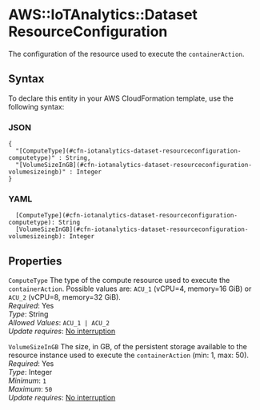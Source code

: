 # AWS::IoTAnalytics::Dataset ResourceConfiguration<a name="aws-properties-iotanalytics-dataset-resourceconfiguration"></a>

The configuration of the resource used to execute the `containerAction`\.

## Syntax<a name="aws-properties-iotanalytics-dataset-resourceconfiguration-syntax"></a>

To declare this entity in your AWS CloudFormation template, use the following syntax:

### JSON<a name="aws-properties-iotanalytics-dataset-resourceconfiguration-syntax.json"></a>

```
{
  "[ComputeType](#cfn-iotanalytics-dataset-resourceconfiguration-computetype)" : String,
  "[VolumeSizeInGB](#cfn-iotanalytics-dataset-resourceconfiguration-volumesizeingb)" : Integer
}
```

### YAML<a name="aws-properties-iotanalytics-dataset-resourceconfiguration-syntax.yaml"></a>

```
  [ComputeType](#cfn-iotanalytics-dataset-resourceconfiguration-computetype): String
  [VolumeSizeInGB](#cfn-iotanalytics-dataset-resourceconfiguration-volumesizeingb): Integer
```

## Properties<a name="aws-properties-iotanalytics-dataset-resourceconfiguration-properties"></a>

`ComputeType`  <a name="cfn-iotanalytics-dataset-resourceconfiguration-computetype"></a>
The type of the compute resource used to execute the `containerAction`\. Possible values are: `ACU_1` \(vCPU=4, memory=16 GiB\) or `ACU_2` \(vCPU=8, memory=32 GiB\)\.  
*Required*: Yes  
*Type*: String  
*Allowed Values*: `ACU_1 | ACU_2`  
*Update requires*: [No interruption](https://docs.aws.amazon.com/AWSCloudFormation/latest/UserGuide/using-cfn-updating-stacks-update-behaviors.html#update-no-interrupt)

`VolumeSizeInGB`  <a name="cfn-iotanalytics-dataset-resourceconfiguration-volumesizeingb"></a>
The size, in GB, of the persistent storage available to the resource instance used to execute the `containerAction` \(min: 1, max: 50\)\.  
*Required*: Yes  
*Type*: Integer  
*Minimum*: `1`  
*Maximum*: `50`  
*Update requires*: [No interruption](https://docs.aws.amazon.com/AWSCloudFormation/latest/UserGuide/using-cfn-updating-stacks-update-behaviors.html#update-no-interrupt)
